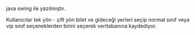 java swing ile yazılmıştır.

Kullanıcılar tek yön - çift yön bilet ve gideceği yerleri seçip normal sınıf veya vip sınıf seçeneklerden birini seçerek veritabanına kaydediyor.
